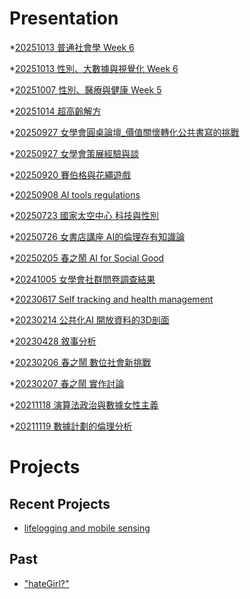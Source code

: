 # Presentation
*[20251013 普通社會學 Week 6]()

*[20251013 性別、大數據與視覺化 Week 6]()

*[20251007 性別、醫療與健康 Week 5]()

*[20251014 超高齡解方](https://docs.google.com/presentation/d/e/2PACX-1vTLVcXu4xtpX63fFVeiIpJ-Mkb-PxhTTCujEQKZwI0FWBfU3wbZJ25ah4PjRIUeFiZxhH8doONYT2Mp/pub?start=false&loop=false&delayms=3000)

*[20250927 女學會圓桌論壇_價值關懷轉化公共書寫的挑戰]()

*[20250927 女學會策展經驗與談]()

*[20250920 賽伯格與花繩遊戲]()

*[20250908 AI tools regulations]()

*[20250723 國家太空中心 科技與性別]()

*[20250726 女書店講座 AI的倫理存有知識論]()

*[20250205 春之鬧 AI for Social Good]()

*[20241005 女學會社群問卷調查結果]()

*[20230617 Self tracking and health management]()

*[20230214 公共化AI 開放資料的3D剖面]()

*[20230428 敘事分析]()

*[20230206 春之鬧 數位社會新挑戰]()

*[20230207 春之鬧 實作討論]()

*[20211118 演算法政治與數據女性主義]()

*[20211119 數據計劃的倫理分析]()


# Projects

## Recent Projects
* [lifelogging and mobile sensing]()

## Past
* ["hateGirl?"]()

